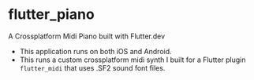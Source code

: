 # flutter_piano

A Crossplatform Midi Piano built with Flutter.dev

* This application runs on both iOS and Android. 
* This runs a custom crossplatform midi synth I built for a Flutter plugin `flutter_midi` that uses .SF2 sound font files. 



